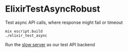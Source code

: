 # ElixirTestAsyncRobust

Test async API calls, where response might fail or timeout

```
mix escript.build
./elixir_test_async
```

Run the [slow server](https://github.com/davidoram/slow-server) as our test API backend
